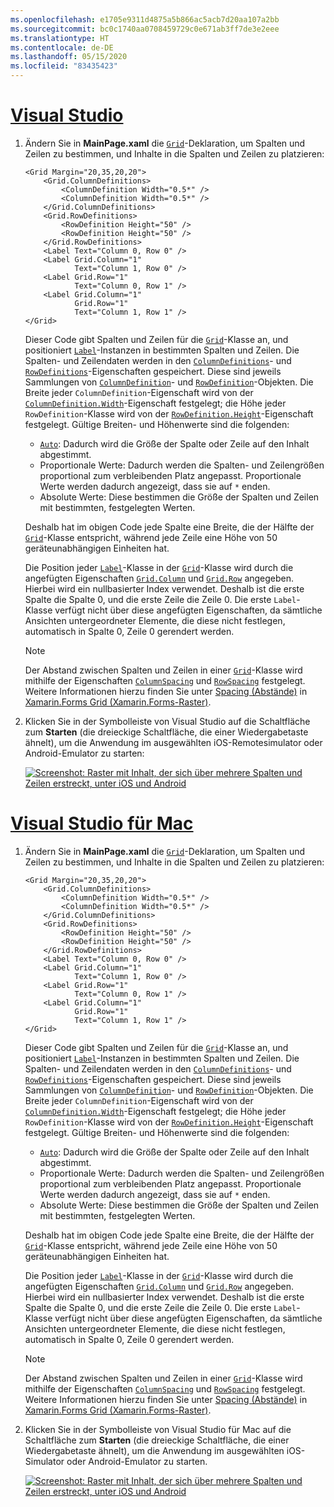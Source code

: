 ```yaml
---
ms.openlocfilehash: e1705e9311d4875a5b866ac5acb7d20aa107a2bb
ms.sourcegitcommit: bc0c1740aa0708459729c0e671ab3ff7de3e2eee
ms.translationtype: HT
ms.contentlocale: de-DE
ms.lasthandoff: 05/15/2020
ms.locfileid: "83435423"
---
```

# <a name="visual-studio"></a>[Visual Studio](#tab/vswin)

1. Ändern Sie in **MainPage.xaml** die [`Grid`](xref:Xamarin.Forms.Grid)-Deklaration, um Spalten und Zeilen zu bestimmen, und Inhalte in die Spalten und Zeilen zu platzieren:

    ```xaml
    <Grid Margin="20,35,20,20">
        <Grid.ColumnDefinitions>
            <ColumnDefinition Width="0.5*" />
            <ColumnDefinition Width="0.5*" />
        </Grid.ColumnDefinitions>
        <Grid.RowDefinitions>
            <RowDefinition Height="50" />
            <RowDefinition Height="50" />
        </Grid.RowDefinitions>
        <Label Text="Column 0, Row 0" />
        <Label Grid.Column="1"
               Text="Column 1, Row 0" />
        <Label Grid.Row="1"
               Text="Column 0, Row 1" />
        <Label Grid.Column="1"
               Grid.Row="1"
               Text="Column 1, Row 1" />
    </Grid>
    ```

    Dieser Code gibt Spalten und Zeilen für die [`Grid`](xref:Xamarin.Forms.Grid)-Klasse an, und positioniert [`Label`](xref:Xamarin.Forms.Label)-Instanzen in bestimmten Spalten und Zeilen. Die Spalten- und Zeilendaten werden in den [`ColumnDefinitions`](xref:Xamarin.Forms.Grid.ColumnDefinitions)- und [`RowDefinitions`](xref:Xamarin.Forms.Grid.RowDefinitions)-Eigenschaften gespeichert. Diese sind jeweils Sammlungen von [`ColumnDefinition`](xref:Xamarin.Forms.ColumnDefinition)- und [`RowDefinition`](xref:Xamarin.Forms.RowDefinition)-Objekten. Die Breite jeder `ColumnDefinition`-Eigenschaft wird von der [`ColumnDefinition.Width`](xref:Xamarin.Forms.ColumnDefinition.Width)-Eigenschaft festgelegt; die Höhe jeder `RowDefinition`-Klasse wird von der [`RowDefinition.Height`](xref:Xamarin.Forms.RowDefinition.Height)-Eigenschaft festgelegt. Gültige Breiten- und Höhenwerte sind die folgenden:

    - [`Auto`](xref:Xamarin.Forms.GridUnitType.Auto): Dadurch wird die Größe der Spalte oder Zeile auf den Inhalt abgestimmt.
    - Proportionale Werte: Dadurch werden die Spalten- und Zeilengrößen proportional zum verbleibenden Platz angepasst. Proportionale Werte werden dadurch angezeigt, dass sie auf `*` enden.
    - Absolute Werte: Diese bestimmen die Größe der Spalten und Zeilen mit bestimmten, festgelegten Werten.

    Deshalb hat im obigen Code jede Spalte eine Breite, die der Hälfte der [`Grid`](xref:Xamarin.Forms.Grid)-Klasse entspricht, während jede Zeile eine Höhe von 50 geräteunabhängigen Einheiten hat.

    Die Position jeder [`Label`](xref:Xamarin.Forms.Label)-Klasse in der [`Grid`](xref:Xamarin.Forms.Grid)-Klasse wird durch die angefügten Eigenschaften [`Grid.Column`](xref:Xamarin.Forms.Grid.ColumnProperty) und [`Grid.Row`](xref:Xamarin.Forms.Grid.RowProperty) angegeben. Hierbei wird ein nullbasierter Index verwendet. Deshalb ist die erste Spalte die Spalte 0, und die erste Zeile die Zeile 0. Die erste `Label`-Klasse verfügt nicht über diese angefügten Eigenschaften, da sämtliche Ansichten untergeordneter Elemente, die diese nicht festlegen, automatisch in Spalte 0, Zeile 0 gerendert werden.

    > [!NOTE]
    > Der Abstand zwischen Spalten und Zeilen in einer [`Grid`](xref:Xamarin.Forms.Grid)-Klasse wird mithilfe der Eigenschaften [`ColumnSpacing`](xref:Xamarin.Forms.Grid.ColumnSpacing) und [`RowSpacing`](xref:Xamarin.Forms.Grid.RowSpacing) festgelegt. Weitere Informationen hierzu finden Sie unter [Spacing (Abstände)](~/xamarin-forms/user-interface/layouts/grid.md#space-between-rows-and-columns) in [Xamarin.Forms Grid (Xamarin.Forms-Raster)](~/xamarin-forms/user-interface/layouts/grid.md).

1. Klicken Sie in der Symbolleiste von Visual Studio auf die Schaltfläche zum **Starten** (die dreieckige Schaltfläche, die einer Wiedergabetaste ähnelt), um die Anwendung im ausgewählten iOS-Remotesimulator oder Android-Emulator zu starten:

    [![Screenshot: Raster mit Inhalt, der sich über mehrere Spalten und Zeilen erstreckt, unter iOS und Android](../images/columns-rows.png "Raster mit Inhalt in Spalten und Zeilen")](../images/columns-rows-large.png#lightbox "Raster mit Inhalt in Spalten und Zeilen")

# <a name="visual-studio-for-mac"></a>[Visual Studio für Mac](#tab/vsmac)

1. Ändern Sie in **MainPage.xaml** die [`Grid`](xref:Xamarin.Forms.Grid)-Deklaration, um Spalten und Zeilen zu bestimmen, und Inhalte in die Spalten und Zeilen zu platzieren:

    ```xaml
    <Grid Margin="20,35,20,20">
        <Grid.ColumnDefinitions>
            <ColumnDefinition Width="0.5*" />
            <ColumnDefinition Width="0.5*" />
        </Grid.ColumnDefinitions>
        <Grid.RowDefinitions>
            <RowDefinition Height="50" />
            <RowDefinition Height="50" />
        </Grid.RowDefinitions>
        <Label Text="Column 0, Row 0" />
        <Label Grid.Column="1"
               Text="Column 1, Row 0" />
        <Label Grid.Row="1"
               Text="Column 0, Row 1" />
        <Label Grid.Column="1"
               Grid.Row="1"
               Text="Column 1, Row 1" />
    </Grid>
    ```

    Dieser Code gibt Spalten und Zeilen für die [`Grid`](xref:Xamarin.Forms.Grid)-Klasse an, und positioniert [`Label`](xref:Xamarin.Forms.Label)-Instanzen in bestimmten Spalten und Zeilen. Die Spalten- und Zeilendaten werden in den [`ColumnDefinitions`](xref:Xamarin.Forms.Grid.ColumnDefinitions)- und [`RowDefinitions`](xref:Xamarin.Forms.Grid.RowDefinitions)-Eigenschaften gespeichert. Diese sind jeweils Sammlungen von [`ColumnDefinition`](xref:Xamarin.Forms.ColumnDefinition)- und [`RowDefinition`](xref:Xamarin.Forms.RowDefinition)-Objekten. Die Breite jeder `ColumnDefinition`-Eigenschaft wird von der [`ColumnDefinition.Width`](xref:Xamarin.Forms.ColumnDefinition.Width)-Eigenschaft festgelegt; die Höhe jeder `RowDefinition`-Klasse wird von der [`RowDefinition.Height`](xref:Xamarin.Forms.RowDefinition.Height)-Eigenschaft festgelegt. Gültige Breiten- und Höhenwerte sind die folgenden:

    - [`Auto`](xref:Xamarin.Forms.GridUnitType.Auto): Dadurch wird die Größe der Spalte oder Zeile auf den Inhalt abgestimmt.
    - Proportionale Werte: Dadurch werden die Spalten- und Zeilengrößen proportional zum verbleibenden Platz angepasst. Proportionale Werte werden dadurch angezeigt, dass sie auf `*` enden.
    - Absolute Werte: Diese bestimmen die Größe der Spalten und Zeilen mit bestimmten, festgelegten Werten.

    Deshalb hat im obigen Code jede Spalte eine Breite, die der Hälfte der [`Grid`](xref:Xamarin.Forms.Grid)-Klasse entspricht, während jede Zeile eine Höhe von 50 geräteunabhängigen Einheiten hat.

    Die Position jeder [`Label`](xref:Xamarin.Forms.Label)-Klasse in der [`Grid`](xref:Xamarin.Forms.Grid)-Klasse wird durch die angefügten Eigenschaften [`Grid.Column`](xref:Xamarin.Forms.Grid.ColumnProperty) und [`Grid.Row`](xref:Xamarin.Forms.Grid.RowProperty) angegeben. Hierbei wird ein nullbasierter Index verwendet. Deshalb ist die erste Spalte die Spalte 0, und die erste Zeile die Zeile 0. Die erste `Label`-Klasse verfügt nicht über diese angefügten Eigenschaften, da sämtliche Ansichten untergeordneter Elemente, die diese nicht festlegen, automatisch in Spalte 0, Zeile 0 gerendert werden.

    > [!NOTE]
    > Der Abstand zwischen Spalten und Zeilen in einer [`Grid`](xref:Xamarin.Forms.Grid)-Klasse wird mithilfe der Eigenschaften [`ColumnSpacing`](xref:Xamarin.Forms.Grid.ColumnSpacing) und [`RowSpacing`](xref:Xamarin.Forms.Grid.RowSpacing) festgelegt. Weitere Informationen hierzu finden Sie unter [Spacing (Abstände)](~/xamarin-forms/user-interface/layouts/grid.md#space-between-rows-and-columns) in [Xamarin.Forms Grid (Xamarin.Forms-Raster)](~/xamarin-forms/user-interface/layouts/grid.md).

1. Klicken Sie in der Symbolleiste von Visual Studio für Mac auf die Schaltfläche zum **Starten** (die dreieckige Schaltfläche, die einer Wiedergabetaste ähnelt), um die Anwendung im ausgewählten iOS-Simulator oder Android-Emulator zu starten.

    [![Screenshot: Raster mit Inhalt, der sich über mehrere Spalten und Zeilen erstreckt, unter iOS und Android](../images/columns-rows.png "Raster mit Inhalt in Spalten und Zeilen")](../images/columns-rows-large.png#lightbox "Raster mit Inhalt in Spalten und Zeilen")
